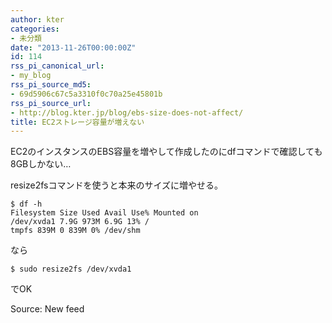 ```yaml
---
author: kter
categories:
- 未分類
date: "2013-11-26T00:00:00Z"
id: 114
rss_pi_canonical_url:
- my_blog
rss_pi_source_md5:
- 69d5906c67c5a3310f0c70a25e45801b
rss_pi_source_url:
- http://blog.kter.jp/blog/ebs-size-does-not-affect/
title: EC2ストレージ容量が増えない
---
```

EC2のインスタンスのEBS容量を増やして作成したのにdfコマンドで確認しても8GBしかない…

resize2fsコマンドを使うと本来のサイズに増やせる。

<div class="highlight">
  <pre><code class="language-">$ df -h
Filesystem Size Used Avail Use% Mounted on
/dev/xvda1 7.9G 973M 6.9G 13% /
tmpfs 839M 0 839M 0% /dev/shm
</code></pre>
</div>

なら

<div class="highlight">
  <pre><code class="language-">$ sudo resize2fs /dev/xvda1
</code></pre>
</div>

でOK

Source: New feed